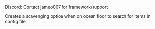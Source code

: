 Discord: Contact jameo007 for framework/support

Creates a scavenging option when on ocean floor to search for items in config file
